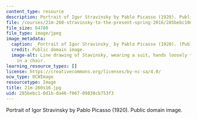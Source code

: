 ```yaml
---
content_type: resource
description: Portrait of Igor Stravinsky by Pablo Picasso (1920). Public domain image.
file: /courses/21m-260-stravinsky-to-the-present-spring-2016/285bebc10d1bda46f06709838cb753f3_21m-260s16.jpg
file_size: 64780
file_type: image/jpeg
image_metadata:
  caption: _Portrait of Igor Stravinsky_ by Pablo Picasso (1920). (Public domain image.)
  credit: Public domain image.
  image-alt: Line drawing of Stavinsky, wearing a suit, hands loosely together, sitting
    in a chair.
learning_resource_types: []
license: https://creativecommons.org/licenses/by-nc-sa/4.0/
ocw_type: OCWImage
resourcetype: Image
title: 21m-260s16.jpg
uid: 285bebc1-0d1b-da46-f067-09838cb753f3
---
```

Portrait of Igor Stravinsky by Pablo Picasso (1920). Public domain image.